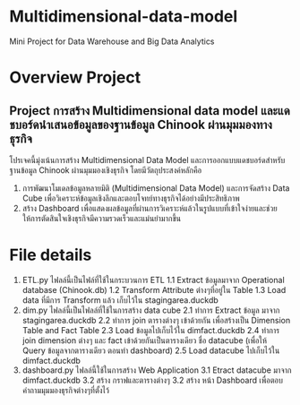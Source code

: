 # Multidimensional-data-model
Mini Project for Data Warehouse and Big Data Analytics

# Overview Project

## Project การสร้าง Multidimensional data model และแดชบอร์ดนําเสนอข้อมูลของฐานข้อมูล Chinook ผ่านมุมมองทางธุรกิจ 
โปรเจคนี้มุ่งเน้นการสร้าง Multidimensional Data Model และการออกแบบแดชบอร์ดสำหรับฐานข้อมูล Chinook ผ่านมุมมองเชิงธุรกิจ โดยมีวัตถุประสงค์หลักคือ
1. การพัฒนาโมเดลข้อมูลหลายมิติ (Multidimensional Data Model) และการจัดสร้าง Data Cube เพื่อวิเคราะห์ข้อมูลเชิงลึกและตอบโจทย์ทางธุรกิจได้อย่างมีประสิทธิภาพ
2. สร้าง Dashboard เพื่อแสดงผลข้อมูลที่ผ่านการวิเคราะห์แล้วในรูปแบบที่เข้าใจง่ายและช่วยให้การตัดสินใจเชิงธุรกิจมีความรวดเร็วและแม่นยำมากขึ้น

# File details

1. ETL.py ไฟลล์นี้เป็นไฟล์ที่ใช้ในกระบวนการ ETL
   1.1 Extract ข้อมูลมาจาก Operational database (Chinook.db)
   1.2 Transform Attribute ต่างๆที่อยู่ใน Table
   1.3 Load data ที่มีการ Transform แล้ว เก็บไว้ใน stagingarea.duckdb
2. dim.py ไฟลล์นี้เป็นไฟลล์ที่ใช้ในการสร้าง data cube
   2.1 ทำการ Extract ข้อมูล มาจาก stagingarea.duckdb
   2.2 ทำการ join ตารางต่างๆ เข้าด้วยกัน เพื่อสร้างเป็น Dimension Table and Fact Table
   2.3 Load ข้อมูลไปเก็บไว้ใน dimfact.duckdb
   2.4 ทำการ join dimension ต่างๆ และ fact เข้าด้วยกันเป็นตารางเดียว ชื่อ datacube (เพื่อให้ Query ข้อมูลจากตารางเดียว ตอนทำ dashboard)
   2.5 Load datacube ไปเก็บไว้ใน dimfact.duckdb
3. dashboard.py ไฟลล์นี้ใช้ในการสร้าง Web Application
   3.1 Etract datacube มาจาก dimfact.duckdb
   3.2 สร้าง กราฟและตารางต่างๆ 
   3.2 สร้าง หน้า Dashboard เพื่อตอบคำถามมุมมองธุรกิจต่างๆที่ตั้งไว้ 
